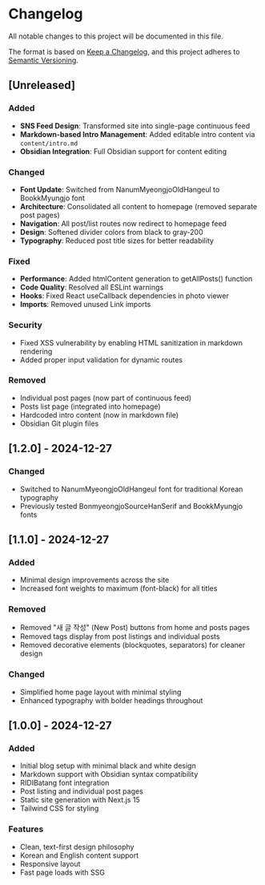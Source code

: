 # Changelog

All notable changes to this project will be documented in this file.

The format is based on [Keep a Changelog](https://keepachangelog.com/en/1.0.0/),
and this project adheres to [Semantic Versioning](https://semver.org/spec/v2.0.0.html).

## [Unreleased]

### Added
- **SNS Feed Design**: Transformed site into single-page continuous feed
- **Markdown-based Intro Management**: Added editable intro content via `content/intro.md`
- **Obsidian Integration**: Full Obsidian support for content editing

### Changed
- **Font Update**: Switched from NanumMyeongjoOldHangeul to BookkMyungjo font
- **Architecture**: Consolidated all content to homepage (removed separate post pages)
- **Navigation**: All post/list routes now redirect to homepage feed
- **Design**: Softened divider colors from black to gray-200
- **Typography**: Reduced post title sizes for better readability

### Fixed
- **Performance**: Added htmlContent generation to getAllPosts() function
- **Code Quality**: Resolved all ESLint warnings
- **Hooks**: Fixed React useCallback dependencies in photo viewer
- **Imports**: Removed unused Link imports

### Security
- Fixed XSS vulnerability by enabling HTML sanitization in markdown rendering
- Added proper input validation for dynamic routes

### Removed
- Individual post pages (now part of continuous feed)
- Posts list page (integrated into homepage)
- Hardcoded intro content (now in markdown file)
- Obsidian Git plugin files

## [1.2.0] - 2024-12-27

### Changed
- Switched to NanumMyeongjoOldHangeul font for traditional Korean typography
- Previously tested BonmyeongjoSourceHanSerif and BookkMyungjo fonts

## [1.1.0] - 2024-12-27

### Added
- Minimal design improvements across the site
- Increased font weights to maximum (font-black) for all titles

### Removed
- Removed "새 글 작성" (New Post) buttons from home and posts pages
- Removed tags display from post listings and individual posts
- Removed decorative elements (blockquotes, separators) for cleaner design

### Changed
- Simplified home page layout with minimal styling
- Enhanced typography with bolder headings throughout

## [1.0.0] - 2024-12-27

### Added
- Initial blog setup with minimal black and white design
- Markdown support with Obsidian syntax compatibility
- RIDIBatang font integration
- Post listing and individual post pages
- Static site generation with Next.js 15
- Tailwind CSS for styling

### Features
- Clean, text-first design philosophy
- Korean and English content support
- Responsive layout
- Fast page loads with SSG